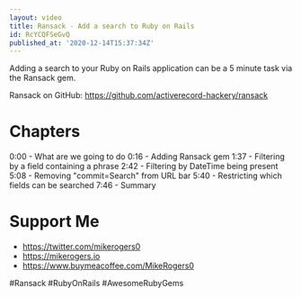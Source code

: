 ```yaml
---
layout: video
title: Ransack - Add a search to Ruby on Rails
id: RcYCQFSeGvQ
published_at: '2020-12-14T15:37:34Z'
---
```

Adding a search  to your Ruby on Rails application can be a 5 minute task via the Ransack gem.

Ransack on GitHub: https://github.com/activerecord-hackery/ransack

# Chapters
0:00 - What are we going to do
0:16 - Adding Ransack gem
1:37 - Filtering by a field containing a phrase
2:42 - Filtering by DateTime being present
5:08 - Removing "commit=Search" from URL bar
5:40 - Restricting which fields can be searched
7:46 - Summary

# Support Me

- https://twitter.com/mikerogers0
- https://mikerogers.io
- https://www.buymeacoffee.com/MikeRogers0

#Ransack
#RubyOnRails
#AwesomeRubyGems
